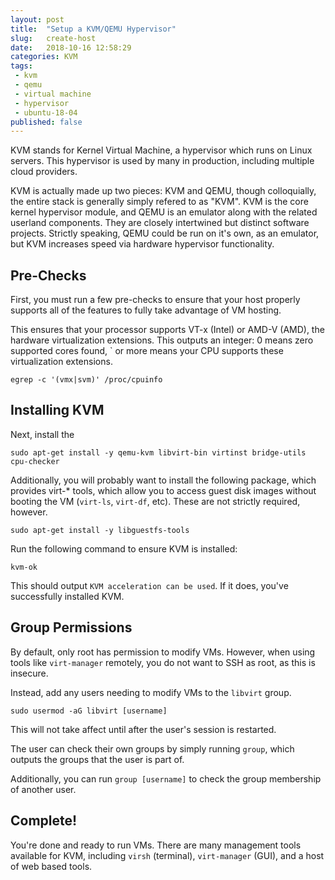 ```yaml
---
layout: post
title:  "Setup a KVM/QEMU Hypervisor"
slug:   create-host
date:   2018-10-16 12:58:29
categories: KVM
tags: 
 - kvm
 - qemu
 - virtual machine
 - hypervisor
 - ubuntu-18-04
published: false
---
```


KVM stands for Kernel Virtual Machine, a hypervisor which runs on Linux servers. This 
hypervisor is used by many in production, including multiple cloud providers.

KVM is actually made up two pieces: KVM and QEMU, though colloquially, the entire stack 
is generally simply refered to as "KVM". KVM is the core kernel hypervisor module, and 
QEMU is an emulator along with the related userland components. They are closely 
intertwined but distinct software projects. Strictly speaking, QEMU could be run on it's 
own, as an emulator, but KVM increases speed via hardware hypervisor functionality.

## Pre-Checks

First, you must run a few pre-checks to ensure that your host properly supports all of 
the features to fully take advantage of VM hosting.

This ensures that your processor supports VT-x (Intel) or AMD-V (AMD), the hardware 
virtualization extensions. This outputs an integer: 0 means zero supported cores found, 
` or more means your CPU supports these virtualization extensions.

```
egrep -c '(vmx|svm)' /proc/cpuinfo
```

## Installing KVM

Next, install the 
```
sudo apt-get install -y qemu-kvm libvirt-bin virtinst bridge-utils cpu-checker
```

Additionally, you will probably want to install the following package, which provides 
virt-* tools, which allow you to access guest disk images without booting the VM 
(`virt-ls`, `virt-df`, etc). These are not strictly required, however.

```
sudo apt-get install -y libguestfs-tools
```

Run the following command to ensure KVM is installed:

```
kvm-ok
```

This should output `KVM acceleration can be used`. If it does, you've successfully 
installed KVM.

## Group Permissions 

By default, only root has permission to modify VMs. However, when using tools like 
`virt-manager` remotely, you do not want to SSH as root, as this is insecure.

Instead, add any users needing to modify VMs to the `libvirt` group. 

```
sudo usermod -aG libvirt [username]
```

This will not take affect until after the user's session is restarted.

The user can check their own groups by simply running `group`, which outputs the groups 
that the user is part of.

Additionally, you can run `group [username]` to check the group membership of another 
user.


## Complete!

You're done and ready to run VMs. There are many management tools available for KVM, 
including `virsh` (terminal), `virt-manager` (GUI), and a host of web based tools.
